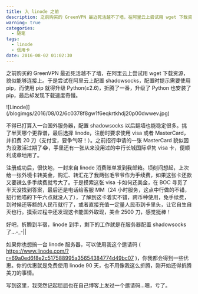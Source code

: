 ```yaml
---
title: 入 linode 之前
description: 之前购买的 GreenVPN 最近死活越不了墙，在阿里云上尝试用 wget 下载资源，貌似能够连接上。于是尝试在阿里云上配置 shadowsocks，配置时提示需要使用 pip，而使用 pip 就得升级 Python(≥2.6)，折腾了一番，升级了 Python 也安装了 pip，最后却发现下载速度奇慢。
warning: true
categories:
  - 随笔
tags:
  - linode
  - 信用卡
date: 2016-08-02 01:02:30
---
```



之前购买的 GreenVPN 最近死活越不了墙，在阿里云上尝试用 wget 下载资源，貌似能够连接上。于是尝试在阿里云上配置 shadowsocks，配置时提示需要使用 pip，而使用 pip 就得升级 Python(≥2.6)，折腾了一番，升级了 Python 也安装了 pip，最后却发现下载速度奇慢。

<!--more-->

![Linode]](/blogimgs/2016/08/02/6c0378f8gw1f6eqkrtkhdj20p00dwwev.jpg)<!--<source src="http://ww2.sinaimg.cn/large/6c0378f8gw1f6eqkrtkhdj20p00dwwev.jpg">-->

不得已打算入一台国外服务器，配置 shadowsocks 以后翻墙也能稳定很多。挑了半天哪个更靠谱，最后选择 linode，注册时要求使用 visa 或者 MasterCard，并扣费 20 刀（支付宝，要争气呀！）。之前招行申请的一张 MasterCard 貌似因为没激活过期了😂，手里还有一张从来没用过的中行长城国际卓隽 visa 卡，便顺利成章地用了。

注册成功后，很快地，一封来自 linode 消费账单发到我邮箱。顷刻间想起，上次给一张外境卡转美金，购汇、转汇花了我两张毛爷爷作为手续费，如果这张卡还款又要辣么多手续费就亏大了。于是摸索这张 visa 卡如何还美金，在 BOC 寻觅了半天没找到答案，最后还是电话给客服 MM（24 小时服务，这点中行做的不错，招行他喵的下午六点就没人了），了解到这卡着实不错，跨币种使用，免手续费，到时候还等额的人民币就行了，或者直接充值一定量人民币到卡里头，让它自生自灭也行。摸索过程中还发现这卡能国外取现，美金 2500 刀，感觉挺棒！

好吧，折腾到半宿，linode 到手，剩下的工作就是在服务器配置 shadowsocks 了…-_-||

如果你也想搞一台 linode 服务器，可以使用我这个邀请码 ( https://www.linode.com/?r=69a0ed6f8e2c517588995a35654384774d49bc07 )，你我都会得到一些优惠。你的优惠就是免费使用 linode 90 天，也不用像我这么折腾，刚开始还得折腾美刀的事情。

写到这里，我突然记起屈屈也在自己博客上发过一个邀请码...嗯，亏了。
